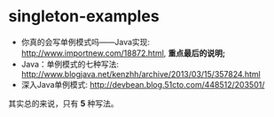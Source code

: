 # singleton-examples

+ 你真的会写单例模式吗——Java实现: <http://www.importnew.com/18872.html>, **重点最后的说明;**
+ Java：单例模式的七种写法: <http://www.blogjava.net/kenzhh/archive/2013/03/15/357824.html>
+ 深入Java单例模式: <http://devbean.blog.51cto.com/448512/203501/>

 其实总的来说，只有 **5** 种写法。